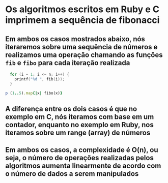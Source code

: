 # Os algoritmos escritos em Ruby e C imprimem a sequência de fibonacci

## Em ambos os casos mostrados abaixo, nós iteraremos sobre uma sequência de números e realizamos uma operação chamando as funções `fib` e `fibo` para cada iteração realizada

```C
  for (i = 1; i <= n; i++) {
    printf("%d ", fib(i));
  }
```

```ruby
p (1..5).map{|x| fibo(x)}
```

## A diferença entre os dois casos é que no exemplo em C, nós iteramos com base em um contador, enquanto no exemplo em Ruby, nos iteramos sobre um range (array) de números

## Em ambos os casos, a complexidade é O(n), ou seja, o número de operações realizadas pelos algoritmos aumenta linearmente de acordo com o número de dados a serem manipulados
